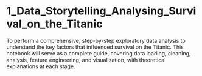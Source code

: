 # 1_Data_Storytelling_Analysing_Survival_on_the_Titanic
To perform a comprehensive, step-by-step exploratory data analysis to understand the key factors that influenced survival on the Titanic. This notebook will serve as a complete guide, covering data loading, cleaning, analysis, feature engineering, and visualization, with theoretical explanations at each stage.
